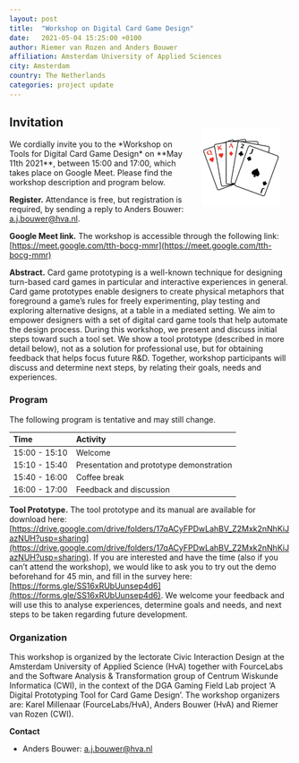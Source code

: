 ```yaml
---
layout: post
title:  "Workshop on Digital Card Game Design"
date:   2021-05-04 15:25:00 +0100
author: Riemer van Rozen and Anders Bouwer
affiliation: Amsterdam University of Applied Sciences
city: Amsterdam
country: The Netherlands
categories: project update
---
```


## Invitation
<img src="/assets/CardScript.png" style="float: right; width: 140px; margin-left: 20px; margin-right: 20px; margin-top: -20px;" />
We cordially invite you to the *Workshop on Tools for Digital Card Game Design* on **May 11th 2021**, between 15:00 and 17:00, which takes place on Google Meet.
Please find the workshop description and program below.

**Register.**
Attendance is free, but registration is required, by sending a reply to Anders Bouwer: [a.j.bouwer@hva.nl](a.j.bouwer@hva.nl).

**Google Meet link.**
The workshop is accessible through the following link: [https://meet.google.com/tth-bocg-mmr](https://meet.google.com/tth-bocg-mmr)

**Abstract.**
Card game prototyping is a well-known technique for designing turn-based card games in particular and interactive experiences in general.
Card game prototypes enable designers to create physical metaphors that foreground a game’s rules for freely experimenting, play testing and exploring alternative designs, at a table in a mediated setting.
We aim to empower designers with a set of digital card game tools that help automate the design process.
During this workshop, we present and discuss initial steps toward such a tool set.
We show a tool prototype (described in more detail below), not as a solution for professional use, but for obtaining feedback that helps focus future R&D. Together, workshop participants will discuss and determine next steps, by relating their goals, needs and experiences.

### Program
The following program is tentative and may still change.

| Time                 | Activity                                  |
|:---------------------|:------------------------------------------|
| 15:00 - 15:10   | Welcome                                        |
| 15:10 - 15:40   | Presentation and prototype demonstration       |
| 15:40 - 16:00   | Coffee break                                   |
| 16:00 - 17:00   | Feedback and discussion                        |

**Tool Prototype.**
The tool prototype and its manual are available for download here: [https://drive.google.com/drive/folders/17qACyFPDwLahBV_Z2Mxk2nNhKiJazNUH?usp=sharing](https://drive.google.com/drive/folders/17qACyFPDwLahBV_Z2Mxk2nNhKiJazNUH?usp=sharing).
If you are interested and have the time (also if you can’t attend the workshop), we would like to ask you to try out the demo beforehand for 45 min, and fill in the survey here:
[https://forms.gle/SS16xRUbUunsep4d6](https://forms.gle/SS16xRUbUunsep4d6).
We welcome your feedback and will use this to analyse experiences, determine goals and needs, and next steps to be taken regarding future development.

### Organization
This workshop is organized by the lectorate Civic Interaction Design at the Amsterdam University of Applied Science (HvA) together with FourceLabs and the Software Analysis & Transformation group of Centrum Wiskunde Informatica (CWI), in the context of the DGA Gaming Field Lab project ‘A Digital Prototyping Tool for Card Game Design’.
The workshop organizers are: Karel Millenaar (FourceLabs/HvA), Anders Bouwer (HvA) and Riemer van Rozen (CWI).

**Contact**
* Anders Bouwer: [a.j.bouwer@hva.nl](a.j.bouwer@hva.nl)